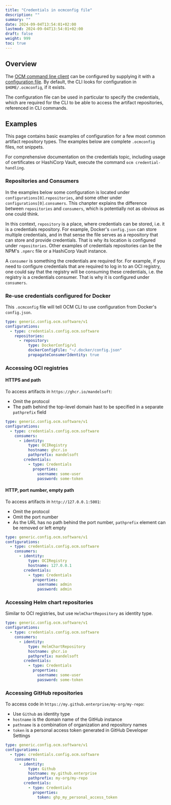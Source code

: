 ```yaml
---
title: "Credentials in ocmconfig file"
description: ""
summary: ""
date: 2024-09-04T13:54:01+02:00
lastmod: 2024-09-04T13:54:01+02:00
draft: false
weight: 999
toc: true
---
```


## Overview

The [OCM command line client](https://github.com/open-component-model/ocm/blob/main/docs/reference/ocm.md) can be configured by supplying it with a [configuration file](https://github.com/open-component-model/ocm/blob/main/docs/reference/ocm_configfile.md). By default, the CLI looks for configuration in `$HOME/.ocmconfig`, if it exists.

The configuration file can be used in particular to specify the credentials, which are required for the CLI to be able to access the artifact repositories, referenced in CLI commands.

## Examples

This page contains basic examples of configuration for a few most common artifact repository types. The examples below are complete `.ocmconfig` files, not snippets.

For comprehensive documentation on the credentials topic, including usage of certificates or HashiCorp Vault, execute the command `ocm credential-handling`.

### Repositories and Consumers

In the examples below some configuration is located under `configurations[0]`.`repositories`, and some other under `configurations[0]`.`consumers`. This chanpter explains the difference between `repositories` and `consumers`, which is potentially not as obvious as one could think.

In this context, `repository` is a place, where credentials can be stored, i.e. it is a credentials repository. For example, Docker's `config.json` can store multiple credentials, and in that sense the file serves as a repository that can store and provide credentials. That is why its location is configured under `repositories`. Other examples of credentials repositories can be the NPM's `.npmrc` file or a HashiCorp Vault instance.

A `consumer` is something the credentials are required for. For example, if you need to configure credentials that are required to log in to an OCI registry, one could say that the registry will be consuming these credentials, i.e. the registry is a credentials consumer. That is why it is configured under `consumers`.

### Re-use credentials configured for Docker

This `.ocmconfig` file will tell OCM CLI to use configuration from Docker's `config.json`.

```yaml
type: generic.config.ocm.software/v1
configurations:
  - type: credentials.config.ocm.software
    repositories:
      - repository:
          type: DockerConfig/v1
          dockerConfigFile: "~/.docker/config.json"
          propagateConsumerIdentity: true
```

### Accessing OCI registries

#### HTTPS and path

To access artifacts in `https://ghcr.io/mandelsoft`:
* Omit the protocol
* The path behind the top-level domain hast to be specified in a separate `pathprefix` field

```yaml
type: generic.config.ocm.software/v1
configurations:
  - type: credentials.config.ocm.software
    consumers:
      - identity:
          type: OCIRegistry
          hostname: ghcr.io
          pathprefix: mandelsoft
        credentials:
          - type: Credentials
            properties:
              username: some-user
              password: some-token
```

#### HTTP, port number, empty path

To access artifacts in `http://127.0.0.1:5001`:
* Omit the protocol
* Omit the port number
* As the URL has no path behind the port number, `pathprefix` element can be removed or left empty

```yaml
type: generic.config.ocm.software/v1
configurations:
  - type: credentials.config.ocm.software
    consumers:
      - identity:
          type: OCIRegistry
          hostname: 127.0.0.1
        credentials:
          - type: Credentials
            properties:
              username: admin
              password: admin
```

### Accessing Helm chart repositories

Similar to OCI registries, but use `HelmChartRepository` as identity type.

```yaml
type: generic.config.ocm.software/v1
configurations:
  - type: credentials.config.ocm.software
    consumers:
      - identity:
          type: HelmChartRepository
          hostname: ghcr.io
          pathprefix: mandelsoft
        credentials:
          - type: Credentials
            properties:
              username: some-user
              password: some-token
```

### Accessing GitHub repositories

To access code in `https://my.github.enterprise/my-org/my-repo`:
* Use `Github` as identity type
* `hostname` is the domain name of the GitHub instance
* `pathname` is a combination of organization and repository names
* `token` is a personal access token generated in GitHub Developer Settings

```yaml
type: generic.config.ocm.software/v1
configurations:
  - type: credentials.config.ocm.software
    consumers:
      - identity:
          type: Github
          hostname: my.github.enterprise
          pathprefix: my-org/my-repo
        credentials:
          - type: Credentials
            properties:
              token: ghp_my_personal_access_token
```
